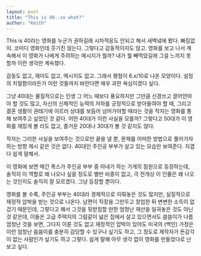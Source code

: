 ```yaml
---
layout: post
title: "This is 40..so what?"
author: "Keith"
---
```



This is 40라는 영화를 누군가 권하길래 시차적응도 안되고 해서 새벽녘에 봤다. 빠짐없이. 코미디 영화인데 웃기진 않는다. 그렇다고 감동적이지도 않고. 영화를 보고 나서 계속해서 이 영화가 나에게 주려하는 메시지가 뭘까? 내가 뭘 빼먹었길래 그걸 느끼지 못할까 이런 생각만 계속했다.




감동도 없고, 재미도 없고, 메시지도 없고. 그래서 평점이 6.x/10로 나온 모양이다. 설정의 치밀함이라든가 이런 것들까지 바란다면 매우 과한 욕심이겠다 싶다.




그냥 40대는 물질적으로는 인생 그 어느 때보다 풍요하지만 그만큼 신경쓰고 끌어안아야 할 것도 많고, 자신의 신체적인 능력의 저하를 긍정적으로 받아들여야 할 때, 그리고 결혼 생활이 권태기에 이르러 상대를 보듬어 넘어가야할 때라는 것을 작자는 영화를 통해 보여주고 싶었던 것 같다. 어떤 40대가 이런 사실을 모를까? 그렇다고 50대가 이 영화를 재밌게 볼 리도 없고, 즐거운 20대나 30대가 볼 것 같지도 않다.




작자는 그러한 사실을 보여주는 것으로만 끝을 낼 뿐, 문제를 어떠한 방법으로 풀어가자하는 방향 제시 같은 것은 없다. 40대인 주인공 부부가 살고 있는 모습만 보여준다. 지겹다 쉽게 말해서. 




이 영화에 보면 메간 폭스가 주인공 부부 중 아내가 하는 가게의 점원으로 등장하는데, 솔직히 이 역할로 왜 나오나 싶을 정도로 별반 비중이 없고, 극 전개상 이 인물은 왜 나오는 것인지도 솔직히 잘 모르겠다. 그냥 등장할 뿐이다.




영화를 볼 수록, 주인공 부부는 40대라 경제적으로 이뤄놓은 것도 많지만, 실질적으로 재정적 압박을 받는 것으로 나온다. 남편이 직장을 그만두고 창업한 뒤 변변한 소득이 없겄기 때문인데, 그렇다고 해서 그것을 뒷받침할 만한 엄청난 재산을 일궈놓은 것도 아닌 것 같은데, 이들은 고급 주택지의 그림같이 넓은 집에서 살고 있으면서도 씀씀이가 나름 엄청난 것을 보면, 그다지 이룬 것도 없고 재정적인 압박이 있어도 미국의 (백인) 가정은 이런 엄청난 씀씀이를 충분히 감당할 수 있구나 싶기도 하고, 그 정도로 제작자가 돈감각이 없는 사람인가 싶기도 하고 그렇다. 쉽게 말해 아무 생각 없이 영화를 만들었다로 난 보고 싶다.





